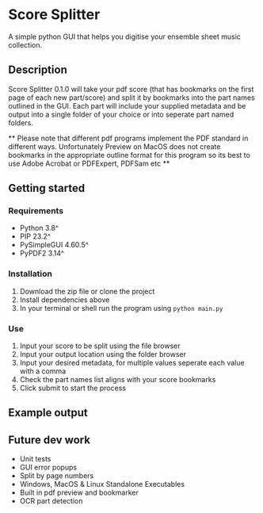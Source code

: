 # Score Splitter

A simple python GUI that helps you digitise your ensemble sheet music collection.

## Description

Score Splitter 0.1.0 will take your pdf score (that has bookmarks on the first page of each new part/score) and split it by bookmarks into the part names outlined in the GUI. Each part will include your supplied metadata and be output into a single folder of your choice or into seperate part named folders.

** Please note that different pdf programs implement the PDF standard in different ways. Unfortunately Preview on MacOS does not create bookmarks in the appropriate outline format for this program so its best to use Adobe Acrobat or PDFExpert, PDFSam etc **

## Getting started

### Requirements

- Python 3.8^
- PIP 23.2^
- PySimpleGUI 4.60.5^
- PyPDF2 3.14^

### Installation

1. Download the zip file or clone the project
2. Install dependencies above
3. In your terminal or shell run the program using `python main.py`

### Use

1. Input your score to be split using the file browser
2. Input your output location using the folder browser
3. Input your desired metadata, for multiple values seperate each value with a comma
4. Check the part names list aligns with your score bookmarks
5. Click submit to start the process

## Example output

## Future dev work

- Unit tests
- GUI error popups
- Split by page numbers
- Windows, MacOS & Linux Standalone Executables
- Built in pdf preview and bookmarker
- OCR part detection
